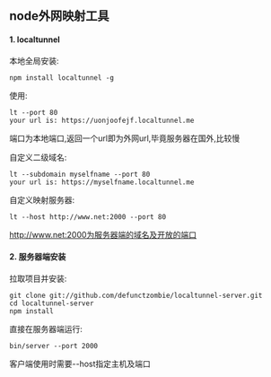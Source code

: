 ## node外网映射工具


#### 1. localtunnel

本地全局安装:
	
	npm install localtunnel -g

使用:

	lt --port 80
	your url is: https://uonjoofejf.localtunnel.me

端口为本地端口,返回一个url即为外网url,毕竟服务器在国外,比较慢

自定义二级域名:

	lt --subdomain myselfname --port 80
	your url is: https://myselfname.localtunnel.me


自定义映射服务器:

	lt --host http://www.net:2000 --port 80

http://www.net:2000为服务器端的域名及开放的端口

#### 2. 服务器端安装

拉取项目并安装:

	git clone git://github.com/defunctzombie/localtunnel-server.git
	cd localtunnel-server
	npm install

直接在服务器端运行:

	bin/server --port 2000

客户端使用时需要--host指定主机及端口